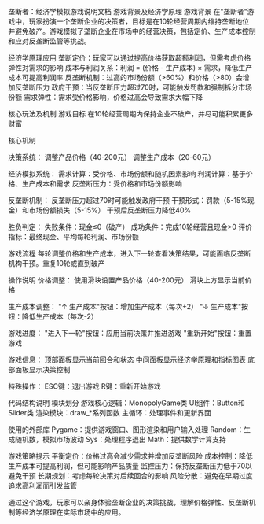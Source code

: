 垄断者：经济学模拟游戏说明文档
游戏背景及经济学原理
游戏背景
在"垄断者"游戏中，玩家扮演一个垄断企业的决策者，目标是在10轮经营周期内维持垄断地位并避免破产。游戏模拟了垄断企业在市场中的经营决策，包括定价、生产成本控制和应对反垄断监管等挑战。

经济学原理应用
垄断定价：玩家可以通过提高价格获取超额利润，但需考虑价格弹性对需求的影响
成本与利润关系：利润 = (价格 - 生产成本) × 需求，降低生产成本可提高利润率
反垄断机制：过高的市场份额（>60%）和价格（>80）会增加反垄断压力
政府干预：当反垄断压力超过70时，可能触发罚款和强制拆分市场份额
需求弹性：需求受价格影响，价格过高会导致需求大幅下降

核心玩法及机制
游戏目标
在10轮经营周期内保持企业不破产，并尽可能积累更多财富

核心机制

决策系统：
调整产品价格（40-200元）
调整生产成本（20-60元）

经济模拟系统：
需求计算：受价格、市场份额和随机因素影响
利润计算：基于价格、生产成本和需求
反垄断压力：受价格和市场份额影响

反垄断机制：
反垄断压力超过70时可能触发政府干预
干预形式：罚款（5-15%现金）和市场份额损失（5-15%）
干预后反垄断压力降低40%

胜负判定：
失败条件：现金≤0（破产）
成功条件：完成10轮经营且现金>0
评价指标：最终现金、平均每轮利润、市场份额

游戏流程
每轮调整价格和生产成本，进入下一轮查看决策结果，可能面临反垄断机构干预。重复10轮或直到破产

操作说明
价格调整：
使用滑块设置产品价格（40-200元）
滑块上方显示当前价格

生产成本调整：
"↑ 生产成本"按钮：增加生产成本（每次+2）
"↓ 生产成本"按钮：降低生产成本（每次-2）

游戏进度：
"进入下一轮"按钮：应用当前决策并推进游戏
"重新开始"按钮：重置游戏

游戏信息：
顶部面板显示当前回合和状态
中间面板显示经济学原理和指标图表
底部面板显示决策控制

特殊操作：
ESC键：退出游戏
R键：重新开始游戏

代码结构说明
模块划分
游戏核心逻辑：MonopolyGame类
UI组件：Button和Slider类
渲染模块：draw_*系列函数
主循环：处理事件和更新界面

使用的外部库
Pygame：提供游戏窗口、图形渲染和用户输入处理
Random：生成随机数，模拟市场波动
Sys：处理程序退出
Math：提供数学计算支持

游戏策略提示
平衡定价：价格过高会减少需求并增加反垄断风险
成本控制：降低生产成本可提高利润，但可能影响产品质量
监控压力：保持反垄断压力低于70以避免干预
长期规划：考虑每轮决策对后续回合的影响
风险分散：避免在早期过度追求高利润而引发监管

通过这个游戏，玩家可以亲身体验垄断企业的决策挑战，理解价格弹性、反垄断机制等经济学原理在实际市场中的应用。
